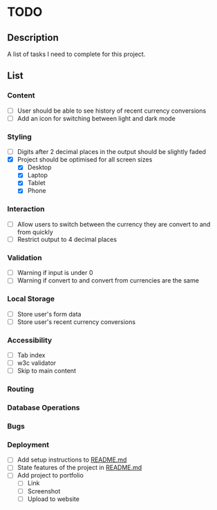 # TODO

## Description

A list of tasks I need to complete for this project.

## List

### Content

- [ ] User should be able to see history of recent currency conversions
- [ ] Add an icon for switching between light and dark mode

### Styling

- [ ] Digits after 2 decimal places in the output should be slightly faded
- [x] Project should be optimised for all screen sizes
    - [x] Desktop
    - [x] Laptop
    - [x] Tablet
    - [x] Phone

### Interaction

- [ ] Allow users to switch between the currency they are convert to and from
quickly
- [ ] Restrict output to 4 decimal places

### Validation

- [ ] Warning if input is under 0
- [ ] Warning if convert to and convert from currencies are the same

### Local Storage

- [ ] Store user's form data
- [ ] Store user's recent currency conversions

### Accessibility

- [ ] Tab index
- [ ] w3c validator
- [ ] Skip to main content

### Routing

### Database Operations

### Bugs

### Deployment

- [ ] Add setup instructions to [README.md](../README.md)
- [ ] State features of the project in [README.md](../README.md)
- [ ] Add project to portfolio
    - [ ] Link
    - [ ] Screenshot
    - [ ] Upload to website
